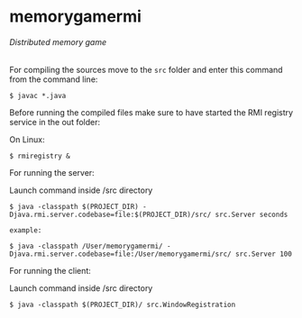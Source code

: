 # memorygamermi
###### Distributed memory game



For compiling the sources move to the `src` folder and enter this command from the command line:
```
$ javac *.java
```

Before running the compiled files make sure to have started the RMI registry service in the out folder:

On Linux:
```
$ rmiregistry &
```


For running the server:

Launch command inside /src directory

```
$ java -classpath $(PROJECT_DIR) -Djava.rmi.server.codebase=file:$(PROJECT_DIR)/src/ src.Server seconds

example:

$ java -classpath /User/memorygamermi/ -Djava.rmi.server.codebase=file:/User/memorygamermi/src/ src.Server 100
```



For running the client:

Launch command inside /src directory

```
$ java -classpath $(PROJECT_DIR)/ src.WindowRegistration
```
